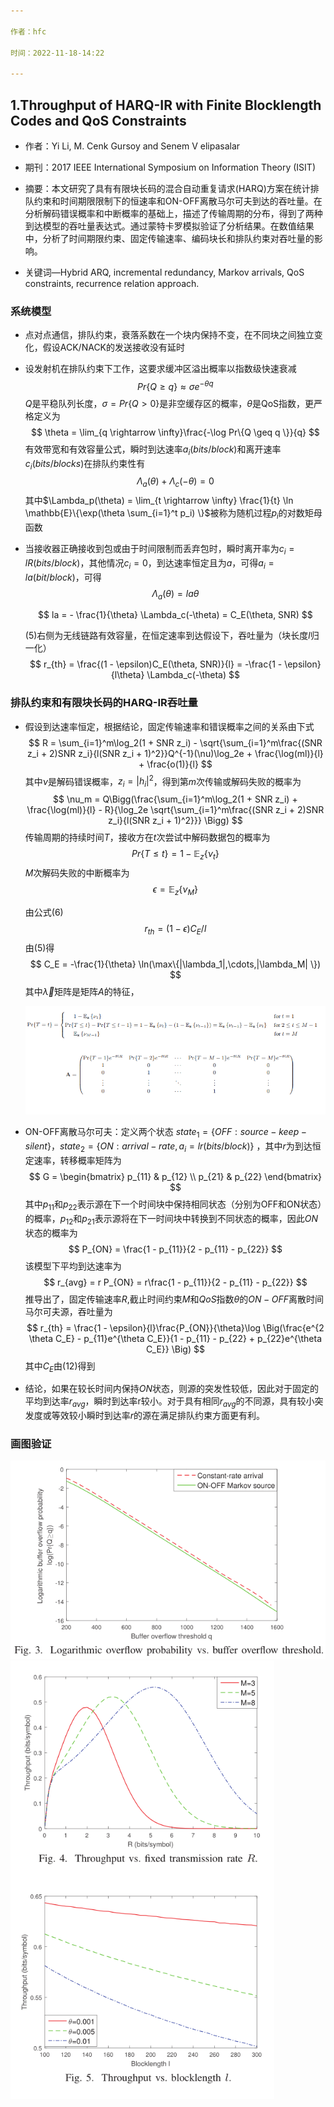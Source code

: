 ```yaml
---

作者：hfc

时间：2022-11-18-14:22

---
```


## 1.Throughput of HARQ-IR with Finite Blocklength Codes and QoS Constraints

- 作者：Yi Li, M. Cenk Gursoy and Senem V elipasalar

- 期刊：2017 IEEE International Symposium on Information Theory (ISIT)

- 摘要：本文研究了具有有限块长码的混合自动重复请求(HARQ)方案在统计排队约束和时间期限限制下的恒速率和ON-OFF离散马尔可夫到达的吞吐量。在分析解码错误概率和中断概率的基础上，描述了传输周期的分布，得到了两种到达模型的吞吐量表达式。通过蒙特卡罗模拟验证了分析结果。在数值结果中，分析了时间期限约束、固定传输速率、编码块长和排队约束对吞吐量的影响。
- 关键词—Hybrid ARQ, incremental redundancy, Markov arrivals, QoS constraints, recurrence relation approach.

### 系统模型

- 点对点通信，排队约束，衰落系数在一个块内保持不变，在不同块之间独立变化，假设ACK/NACK的发送接收没有延时

- 设发射机在排队约束下工作，这要求缓冲区溢出概率以指数级快速衰减
  $$
  Pr\{Q \geq q\} \approx \sigma e^{-\theta q}
  $$
  $Q$是平稳队列长度，$\sigma = Pr\{Q > 0 \}$是非空缓存区的概率，$\theta$是QoS指数，更严格定义为
  $$
  \theta = \lim_{q \rightarrow \infty}\frac{-\log Pr\{Q \geq q \}}{q}
  $$
  有效带宽和有效容量公式，瞬时到达速率$a_i(bits/block)$和离开速率$c_i(bits/blocks)$在排队约束性有
  $$
  \Lambda_a(\theta) + \Lambda_c(-\theta) = 0
  $$
  其中$\Lambda_p(\theta) = \lim_{t \rightarrow \infty} \frac{1}{t} \ln \mathbb{E}\{\exp(\theta \sum_{i=1}^t p_i) \}$被称为随机过程$p_i$的对数矩母函数

- 当接收器正确接收到包或由于时间限制而丢弃包时，瞬时离开率为$c_i = lR(bits/block)$，其他情况$c_i = 0$，到达速率恒定且为$a$，可得$a_i = la(bit/block)$，可得
  $$
  \Lambda_a(\theta) = la\theta
  $$

  $$
  la = - \frac{1}{\theta} \Lambda_c(-\theta) = C_E(\theta, SNR)
  $$

  (5)右侧为无线链路有效容量，在恒定速率到达假设下，吞吐量为（块长度$l$归一化）
  $$
  r_{th} = \frac{(1 - \epsilon)C_E(\theta, SNR)}{l} = -\frac{1 - \epsilon}{l\theta} \Lambda_c(-\theta)
  $$

### 排队约束和有限块长码的HARQ-IR吞吐量

- 假设到达速率恒定，根据结论，固定传输速率和错误概率之间的关系由下式
  $$
  R = \sum_{i=1}^m\log_2(1 + SNR z_i) - \sqrt{\sum_{i=1}^m\frac{(SNR z_i + 2)SNR z_i}{l(SNR z_i + 1)^2}}Q^{-1}(\nu)\log_2e + \frac{\log(ml)}{l} + \frac{o(1)}{l}
  $$
  其中$\nu$是解码错误概率，$z_i = |h_i|^2$，得到第$m$次传输或解码失败的概率为
  $$
  \nu_m = Q\Bigg(\frac{\sum_{i=1}^m\log_2(1 + SNR z_i) + \frac{\log(ml)}{l} - R}{\log_2e \sqrt{\sum_{i=1}^m\frac{(SNR z_i + 2)SNR z_i}{l(SNR z_i + 1)^2}}} \Bigg)
  $$
  传输周期的持续时间$T$，接收方在$t$次尝试中解码数据包的概率为
  $$
  Pr\{T \leq t \} = 1 - \mathbb{E}_z\{\nu_t \}
  $$
  $M$次解码失败的中断概率为
  $$
  \epsilon = \mathbb{E}_z\{\nu_M \}
  $$

  由公式(6)
  $$
  r_{th} = (1 - \epsilon)C_E/l
  $$
  由(5)得
  $$
  C_E = -\frac{1}{\theta} \ln(\max\{|\lambda_1|,\cdots,|\lambda_M| \})
  $$
  其中$\overrightarrow{\lambda}$矩阵是矩阵$A$的特征，

  <img src="article1.assets/image1.png" alt="image1" style="zoom:80%;" />

- ON-OFF离散马尔可夫：定义两个状态 $state_1 = \lbrace OFF:source-keep-silent \rbrace$，$state_2=\lbrace ON:arrival-rate,a_i = lr(bits/block) \rbrace$ ，其中$r$为到达恒定速率，转移概率矩阵为
  $$
  G = 
  \begin{bmatrix}
  p_{11} & p_{12} \\
  p_{21} & p_{22}
  \end{bmatrix}
  $$
  其中$p_{11}$和$p_{22}$表示源在下一个时间块中保持相同状态（分别为OFF和ON状态）的概率，$p_{12}$和$p_{21}$表示源将在下一时间块中转换到不同状态的概率，因此$ON$状态的概率为
  $$
  P_{ON} = \frac{1 - p_{11}}{2 - p_{11} - p_{22}}
  $$
  该模型下平均到达速率为
  $$
  r_{avg} =  r P_{ON} = r\frac{1 - p_{11}}{2 - p_{11} - p_{22}}
  $$
  推导出了，固定传输速率$R$,截止时间约束$M$和$QoS$指数$\theta$的$ON-OFF$离散时间马尔可夫源，吞吐量为
  $$
  r_{th} = \frac{1 - \epsilon}{l}\frac{P_{ON}}{\theta}\log \Big(\frac{e^{2 \theta C_E} - p_{11}e^{\theta C_E}}{1 - p_{11} - p_{22} + p_{22}e^{\theta C_E}} \Big)
  $$
  其中$C_E$由(12)得到

- 结论，如果在较长时间内保持$ON$状态，则源的突发性较低，因此对于固定的平均到达率$r_{avg}$，瞬时到达率r较小。对于具有相同$r_{avg}$的不同源，具有较小突发度或等效较小瞬时到达率$r$的源在满足排队约束方面更有利。

### 画图验证

<img src="article1.assets/image2.png" alt="image2" style="zoom:80%;" />

<img src="article1.assets/image3.png" alt="image3" style="zoom:80%;" />
